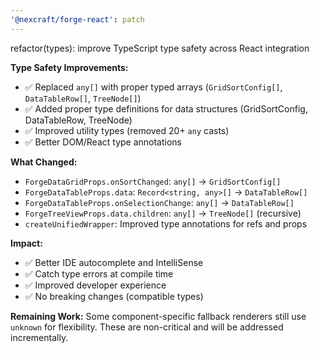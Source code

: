 ```yaml
---
'@nexcraft/forge-react': patch
---
```


refactor(types): improve TypeScript type safety across React integration

**Type Safety Improvements:**
- ✅ Replaced `any[]` with proper typed arrays (`GridSortConfig[]`, `DataTableRow[]`, `TreeNode[]`)
- ✅ Added proper type definitions for data structures (GridSortConfig, DataTableRow, TreeNode)
- ✅ Improved utility types (removed 20+ `any` casts)
- ✅ Better DOM/React type annotations

**What Changed:**
- `ForgeDataGridProps.onSortChanged`: `any[]` → `GridSortConfig[]`
- `ForgeDataTableProps.data`: `Record<string, any>[]` → `DataTableRow[]`
- `ForgeDataTableProps.onSelectionChange`: `any[]` → `DataTableRow[]`
- `ForgeTreeViewProps.data.children`: `any[]` → `TreeNode[]` (recursive)
- `createUnifiedWrapper`: Improved type annotations for refs and props

**Impact:**
- ✅ Better IDE autocomplete and IntelliSense
- ✅ Catch type errors at compile time
- ✅ Improved developer experience
- ✅ No breaking changes (compatible types)

**Remaining Work:**
Some component-specific fallback renderers still use `unknown` for flexibility. These are non-critical and will be addressed incrementally.
